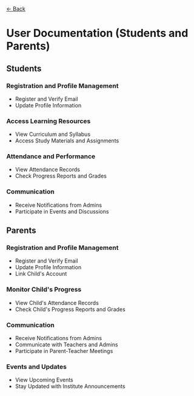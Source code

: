 [<- Back](overview.md)

# User Documentation (Students and Parents)

## Students

### Registration and Profile Management
- Register and Verify Email
- Update Profile Information

### Access Learning Resources
- View Curriculum and Syllabus
- Access Study Materials and Assignments

### Attendance and Performance
- View Attendance Records
- Check Progress Reports and Grades

### Communication
- Receive Notifications from Admins
- Participate in Events and Discussions

## Parents

### Registration and Profile Management
- Register and Verify Email
- Update Profile Information
- Link Child's Account

### Monitor Child's Progress
- View Child's Attendance Records
- Check Child's Progress Reports and Grades

### Communication
- Receive Notifications from Admins
- Communicate with Teachers and Admins
- Participate in Parent-Teacher Meetings

### Events and Updates
- View Upcoming Events
- Stay Updated with Institute Announcements
